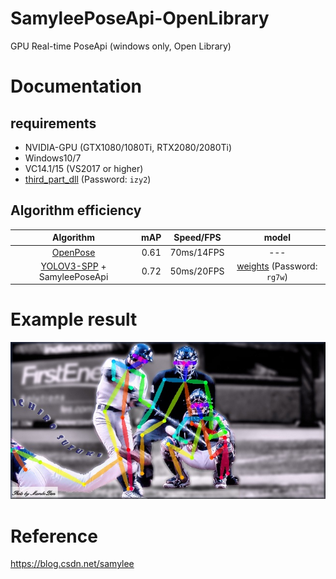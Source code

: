 # SamyleePoseApi-OpenLibrary
GPU Real-time PoseApi (windows only, Open Library)

# Documentation
## requirements
* NVIDIA-GPU (GTX1080/1080Ti, RTX2080/2080Ti)
* Windows10/7
* VC14.1/15 (VS2017 or higher)
* [third_part_dll](https://pan.baidu.com/s/12OXitndIZf-s8gWs2kl1jw) (Password: `izy2`)

## Algorithm efficiency
| Algorithm | mAP | Speed/FPS | model  |
|:------:|:------:|:------:|:------:|
| [OpenPose](https://github.com/CMU-Perceptual-Computing-Lab/openpose) | 0.61 | 70ms/14FPS | --- |
| [YOLOV3-SPP](https://github.com/pjreddie/darknet) + SamyleePoseApi | 0.72 | 50ms/20FPS | [weights](https://pan.baidu.com/s/1DtfEOWKll4EsI-K9n7yd0A) (Password: `rg7w`) |


# Example result
![](imgs/demo.jpg)  

# Reference
https://blog.csdn.net/samylee
